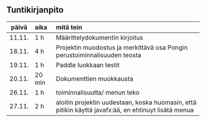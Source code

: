 ## Tuntikirjanpito

| päivä | aika | mitä tein  |
| :----:|:-----| :-----|
|11.11.| 1 h| Määrittelydokumentin kirjoitus|
|18.11.|4 h|Projektin muodostus ja merkittävä osa Pongin perustoiminnalisuuden teosta| 
|19.11.|1 h| Paddle luokkaan testit|
|20.11.|20 min| Dokumenttien muokkausta|
|26.11.|1 h| toiminnalisuutta/ menun teko|
|27.11.|2 h| aloitin projektin uudestaan, koska huomasin, että pitikin käyttä javafx:ää, en ehtinuyt lisätä menua| 

